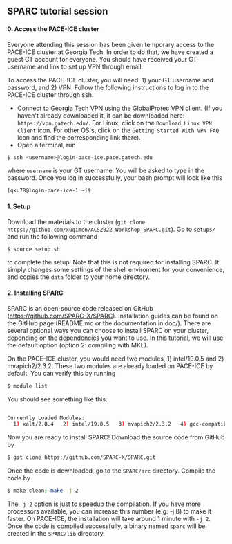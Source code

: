## SPARC tutorial session

#### 0. Access the PACE-ICE cluster
Everyone attending this session has been given temporary access to the PACE-ICE cluster at Georgia Tech. In order to do that, we have created a guest GT account for everyone. You should have received your GT username and link to set up VPN through email.

To access the PACE-ICE cluster, you will need: 1) your GT username and password, and 2) VPN. Follow the following instructions to log in to the PACE-ICE cluster through ssh.
* Connect to Georgia Tech VPN using the GlobalProtec VPN client. (If you haven't already downloaded it, it can be downloaded here: `https://vpn.gatech.edu/`. For Linux, click on the `Download Linux VPN Client` icon. For other OS's, click on the `Getting Started With VPN FAQ` icon and find the corresponding link there).
* Open a terminal, run
```bash
$ ssh <username>@login-pace-ice.pace.gatech.edu
```
where `username` is your GT username. You will be asked to type in the password. Once you log in successfully, your bash prompt will look like this
```bash
[qxu78@login-pace-ice-1 ~]$ 
```


#### 1. Setup
Download the materials to the cluster (`git clone https://github.com/xuqimen/ACS2022_Workshop_SPARC.git`). Go to `setups/` and run the following command
```bash
$ source setup.sh
```
to complete the setup. Note that this is not required for installing SPARC. It simply changes some settings of the shell enviroment for your convenience, and copies the `data` folder to your home directory.


#### 2. Installing SPARC
SPARC is an open-source code released on GitHub (https://github.com/SPARC-X/SPARC). Installation guides can be found on the GitHub page (README.md or the documentation in doc/). There are several optional ways you can choose to install SPARC on your cluster, depending on the dependencies you want to use. In this tutorial, we will use the default option (option 2: compiling with MKL).

On the PACE-ICE cluster, you would need two modules, 1) intel/19.0.5 and 2) mvapich2/2.3.2. These two modules are already loaded on PACE-ICE by default. You can verify this by running
```bash
$ module list
```
You should see something like this:
```bash

Currently Loaded Modules:
  1) xalt/2.8.4   2) intel/19.0.5   3) mvapich2/2.3.2   4) gcc-compatibility/8.3.0   5) pace/2020.01
```

Now you are ready to install SPARC! Download the source code from GitHub by
```bash
$ git clone https://github.com/SPARC-X/SPARC.git
```
Once the code is downloaded, go to the `SPARC/src` directory. Compile the code by
```bash
$ make clean; make -j 2
```
The `-j 2` option is just to speedup the compilation. If you have more processors available, you can increase this number (e.g. -j 8) to make it faster. On PACE-ICE, the installation will take around 1 minute with `-j 2`. Once the code is compiled successfully, a binary named `sparc` will be created in the `SPARC/lib` directory.



